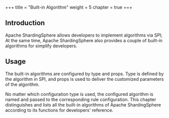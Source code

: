 +++
title = "Built-in Algorithm"
weight = 5
chapter = true
+++

## Introduction

Apache ShardingSphere allows developers to implement algorithms via SPI;
At the same time, Apache ShardingSphere also provides a couple of built-in algorithms for simplify developers.

## Usage

The built-in algorithms are configured by type and props. 
Type is defined by the algorithm in SPI, and props is used to deliver the customized parameters of the algorithm.

No matter which configuration type is used, the configured algorithm is named and passed to the corresponding rule configuration.
This chapter distinguishes and lists all the built-in algorithms of Apache ShardingSphere according to its functions for developers' reference.
